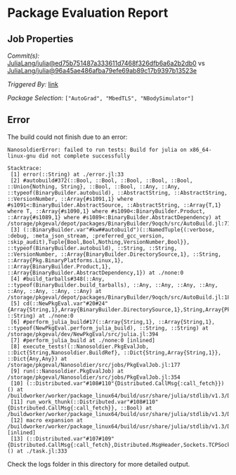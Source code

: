 # Package Evaluation Report

## Job Properties

*Commit(s):* [JuliaLang/julia@ed75b751487a333611d7468f326dfb6a6a2b2db0](https://github.com/JuliaLang/julia/commit/ed75b751487a333611d7468f326dfb6a6a2b2db0) vs [JuliaLang/julia@96a45ae486afba79efe69ab89c17b9397b13523e](https://github.com/JuliaLang/julia/commit/96a45ae486afba79efe69ab89c17b9397b13523e)

*Triggered By:* [link](https://github.com/JuliaLang/julia/pull/38678#issuecomment-738022394)

*Package Selection:* `["AutoGrad", "MbedTLS", "NBodySimulator"]`

## Error

The build could not finish due to an error:

```
NanosoldierError: failed to run tests: Build for julia on x86_64-linux-gnu did not complete successfully

Stacktrace:
 [1] error(::String) at ./error.jl:33
 [2] #autobuild#372(::Bool, ::Bool, ::Bool, ::Bool, ::Bool, ::Union{Nothing, String}, ::Bool, ::Bool, ::Any, ::Any, ::typeof(BinaryBuilder.autobuild), ::AbstractString, ::AbstractString, ::VersionNumber, ::Array{#s1091,1} where #s1091<:BinaryBuilder.AbstractSource, ::AbstractString, ::Array{T,1} where T, ::Array{#s1090,1} where #s1090<:BinaryBuilder.Product, ::Array{#s1089,1} where #s1089<:BinaryBuilder.AbstractDependency) at /storage/pkgeval/depot/packages/BinaryBuilder/9oqch/src/AutoBuild.jl:714
 [3] (::BinaryBuilder.var"#kw##autobuild")(::NamedTuple{(:verbose, :debug, :meta_json_stream, :preferred_gcc_version, :skip_audit),Tuple{Bool,Bool,Nothing,VersionNumber,Bool}}, ::typeof(BinaryBuilder.autobuild), ::String, ::String, ::VersionNumber, ::Array{BinaryBuilder.DirectorySource,1}, ::String, ::Array{Pkg.BinaryPlatforms.Linux,1}, ::Array{BinaryBuilder.Product,1}, ::Array{BinaryBuilder.AbstractDependency,1}) at ./none:0
 [4] #build_tarballs#348(::Any, ::typeof(BinaryBuilder.build_tarballs), ::Any, ::Any, ::Any, ::Any, ::Any, ::Any, ::Any, ::Any) at /storage/pkgeval/depot/packages/BinaryBuilder/9oqch/src/AutoBuild.jl:185
 [5] cd(::NewPkgEval.var"#20#24"{Array{String,1},Array{BinaryBuilder.DirectorySource,1},String,Array{Pkg.BinaryPlatforms.Linux,1},Array{BinaryBuilder.Product,1},Array{Any,1}}, ::String) at ./none:0
 [6] #perform_julia_build#17(::Array{String,1}, ::Array{String,1}, ::typeof(NewPkgEval.perform_julia_build), ::String, ::String) at /storage/pkgeval/dev/NewPkgEval/src/julia.jl:394
 [7] #perform_julia_build at ./none:0 [inlined]
 [8] execute_tests!(::Nanosoldier.PkgEvalJob, ::Dict{String,Nanosoldier.BuildRef}, ::Dict{String,Array{String,1}}, ::Dict{Any,Any}) at /storage/pkgeval/Nanosoldier/src/jobs/PkgEvalJob.jl:177
 [9] run(::Nanosoldier.PkgEvalJob) at /storage/pkgeval/Nanosoldier/src/jobs/PkgEvalJob.jl:354
 [10] (::Distributed.var"#108#110"{Distributed.CallMsg{:call_fetch}})() at /buildworker/worker/package_linux64/build/usr/share/julia/stdlib/v1.3/Distributed/src/process_messages.jl:294
 [11] run_work_thunk(::Distributed.var"#108#110"{Distributed.CallMsg{:call_fetch}}, ::Bool) at /buildworker/worker/package_linux64/build/usr/share/julia/stdlib/v1.3/Distributed/src/process_messages.jl:79
 [12] macro expansion at /buildworker/worker/package_linux64/build/usr/share/julia/stdlib/v1.3/Distributed/src/process_messages.jl:294 [inlined]
 [13] (::Distributed.var"#107#109"{Distributed.CallMsg{:call_fetch},Distributed.MsgHeader,Sockets.TCPSocket})() at ./task.jl:333
```

Check the logs folder in this directory for more detailed output.

